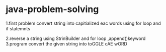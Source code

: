 # java-problem-solving
1.first problem convert string into capitialized eac words using for loop and if statemnts 

2.reverse a string using StrinBuilder and for loop ,append()keyword 
3.program convert the given string into toGGLE cAE wORD
